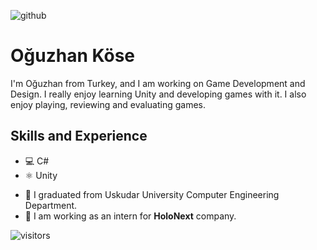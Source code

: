 ![github](/images/icon.png)
# Oğuzhan Köse
I'm Oğuzhan from Turkey, and I am working on Game Development and Design. I really enjoy learning Unity and developing games with it. I also enjoy playing, reviewing and evaluating games.

## Skills and Experience
* 💻 C#
* ⚛ Unity

- 🏫 I graduated from Uskudar University Computer Engineering Department.
- 👾 I am working as an intern for **HoloNext** company.

![visitors](https://visitor-badge.glitch.me/badge?page_id=Axlope.Axlope)
<br />
